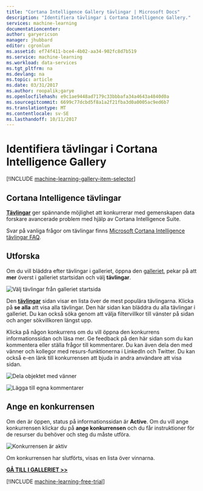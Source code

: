 ```yaml
---
title: "Cortana Intelligence Gallery tävlingar | Microsoft Docs"
description: "Identifiera tävlingar i Cortana Intelligence Gallery."
services: machine-learning
documentationcenter: 
author: garyericson
manager: jhubbard
editor: cgronlun
ms.assetid: ef74f411-bce4-4b02-aa34-902fc8d7b519
ms.service: machine-learning
ms.workload: data-services
ms.tgt_pltfrm: na
ms.devlang: na
ms.topic: article
ms.date: 03/31/2017
ms.author: roopalik;garye
ms.openlocfilehash: e9c1ae9448ad7179c33bbbafa34a4643a4840d0a
ms.sourcegitcommit: 6699c77dcbd5f8a1a2f21fba3d0a0005ac9ed6b7
ms.translationtype: MT
ms.contentlocale: sv-SE
ms.lasthandoff: 10/11/2017
---
```

# <a name="discover-competitions-in-the-cortana-intelligence-gallery"></a>Identifiera tävlingar i Cortana Intelligence Gallery
[!INCLUDE [machine-learning-gallery-item-selector](../../../includes/machine-learning-gallery-item-selector.md)]

## <a name="cortana-intelligence-competitions"></a>Cortana Intelligence tävlingar
**[Tävlingar](https://gallery.cortanaintelligence.com/competitions)**  ger spännande möjlighet att konkurrerar med gemenskapen data forskare avancerade problem med hjälp av Cortana Intelligence Suite.

Svar på vanliga frågor om tävlingar finns [Microsoft Cortana Intelligence tävlingar FAQ](competition-faq.md).

## <a name="discover"></a>Utforska
  Om du vill bläddra efter tävlingar i galleriet, öppna den [galleriet](http://gallery.cortanaintelligence.com), pekar på att **mer** överst i galleriet startsidan och välj **tävlingar**.

![Välj tävlingar från galleriet startsida](./media/gallery-competitions/select-competitions-in-gallery.png)

 Den  **[tävlingar](https://gallery.cortanaintelligence.com/competitions)**  sidan visar en lista över de mest populära tävlingarna.
Klicka på **se alla** att visa alla tävlingar.
Den här sidan kan bläddra du alla tävlingar i galleriet. Du kan också söka genom att välja filtervillkor till vänster på sidan och anger sökvillkoren längst upp.

 Klicka på någon konkurrens om du vill öppna den konkurrens informationssidan och läsa mer. Ge feedback på den här sidan som du kan kommentera eller ställa frågor till kommentarer. Du kan även dela den med vänner och kollegor med resurs-funktionerna i LinkedIn och Twitter. Du kan också e-en länk till konkurrensen att bjuda in andra användare att visa sidan.

![Dela objektet med vänner](./media/gallery-how-to-use-contribute-publish/share-links.png)

![Lägga till egna kommentarer](./media/gallery-how-to-use-contribute-publish/comments.png)

## <a name="enter-a-competition"></a>Ange en konkurrensen
Om den är öppen, status på informationssidan är **Active**. Om du vill ange konkurrensen klickar du på **ange konkurrensen** och du får instruktioner för de resurser du behöver och steg du måste utföra.

![Konkurrensen är aktiv](media/gallery-competitions/open-competition.png)

Om konkurrensen har slutförts, visas en lista över vinnarna.

**[GÅ TILL I GALLERIET >>](http://gallery.cortanaintelligence.com)**

[!INCLUDE [machine-learning-free-trial](../../../includes/machine-learning-free-trial.md)]

